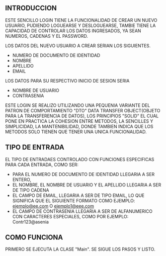 ## INTRODUCCION

ESTE SENCILLO LOGIN TIENE LA FUNCIONALIDAD DE CREAR UN NUEVO USUARIO, PUDIENDO LOGUEARSE Y DESLOGUEARSE, TAMBIE TIENE LA CAPACIDAD DE CONTROLAR LOS DATOS INGRESADOS, YA SEAN NUMEROS, CADENAS Y EL PASSWORD.

LOS DATOS DEL NUEVO USUARIO A CREAR SERIAN LOS SIGUIENTES.
* NUMERO DE DOCUMENTO DE IDENTIDAD 
* NOMBRE
* APELLIDO
* EMAIL

LOS DATOS PARA SU RESPECTIVO INICIO DE SESION SERIA

* NOMBRE DE USUARIO 
* CONTRASENIA

ESTE LOGIN SE REALIZO UTILIZANDO UNA PEQUENIA VARIANTE DEL PATRON DE COMPORTAMIENTO "DTO" DATA TRANSFER OBJECT(OBJETO PARA LA TRANSFERENCIA DE DATOS), LOS PRINCIPIOS "SOLID" EL CUAL PONE EN PRACTICA LA COHESION ENTRE METODOS, LA SENCILLES Y SIMPLICIDAD, LA MANTENIBILIDAD, DONDE TAMBIEN INDICA QUE LOS METODOS SOLO TIENEN QUE TENER UNA UNICA FUNCIONALIDAD.

## TIPO DE ENTRADA
EL TIPO DE ENTRADAES CONTROLADO CON FUNCIONES ESPECIFICAS PARA CADA ENTRADA, COMO SER:
* PARA EL NUMERO DE DOCUMENTO DE IDENTIDAD LLEGARIA A SER ENTERO,
* EL NOMBRE, EL NOMBRE DE USUARIO Y EL APELLIDO LLEGARIA A SER DE TIPO CADENA
* EL CAMPO DE EMAIL, LLEGARIA A SER DE TIPO EMAIL, LO QUE SIGNIFICA QUE EL SIGUIENTE FORMATO COMO EJEMPLO: ejemplo@ee.com O ejemplo1@eee.com
* EL CAMPO DE CONTRASENIA LLEGARIA A SER DE ALFANUMERICO CON CARACTERES ESPECIALES, COMO POR EJEMPLO: Contr123@asenia

## COMO FUNCIONA
PRIMERO SE EJECUTA LA CLASE "Main".
SE SIGUE LOS PASOS Y LISTO.

